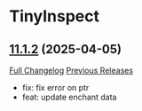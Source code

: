 # TinyInspect

## [11.1.2](https://github.com/Witnesscm/TinyInspect/tree/11.1.2) (2025-04-05)
[Full Changelog](https://github.com/Witnesscm/TinyInspect/compare/11.1.1...11.1.2) [Previous Releases](https://github.com/Witnesscm/TinyInspect/releases)

- fix: fix error on ptr  
- feat: update enchant data  
